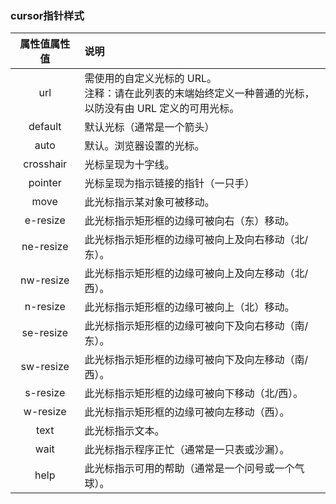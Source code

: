 ### cursor指针样式  
|属性值属性值 | 说明 |
|:--:|:--|
|url	 |  需使用的自定义光标的 URL。 <br/>注释：请在此列表的末端始终定义一种普通的光标，<br/>以防没有由 URL 定义的可用光标。|
|default	|默认光标（通常是一个箭头）|
|auto	|默认。浏览器设置的光标。|
|crosshair	|光标呈现为十字线。|
|pointer	|光标呈现为指示链接的指针（一只手）|
|move	|此光标指示某对象可被移动。|
|e-resize	|此光标指示矩形框的边缘可被向右（东）移动。|
|ne-resize	|此光标指示矩形框的边缘可被向上及向右移动（北/东）。|
|nw-resize	|此光标指示矩形框的边缘可被向上及向左移动（北/西）。|
|n-resize	|此光标指示矩形框的边缘可被向上（北）移动。|
|se-resize	|此光标指示矩形框的边缘可被向下及向右移动（南/东）。|
|sw-resize	|此光标指示矩形框的边缘可被向下及向左移动（南/西）。|
|s-resize	|此光标指示矩形框的边缘可被向下移动（北/西）。|
|w-resize	|此光标指示矩形框的边缘可被向左移动（西）。|
|text	|此光标指示文本。|
|wait	|此光标指示程序正忙（通常是一只表或沙漏）。|
|help	|此光标指示可用的帮助（通常是一个问号或一个气球）。|
